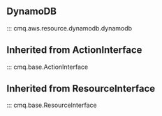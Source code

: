 ## DynamoDB
::: cmq.aws.resource.dynamodb.dynamodb

## Inherited from ActionInterface
::: cmq.base.ActionInterface

## Inherited from ResourceInterface
::: cmq.base.ResourceInterface
